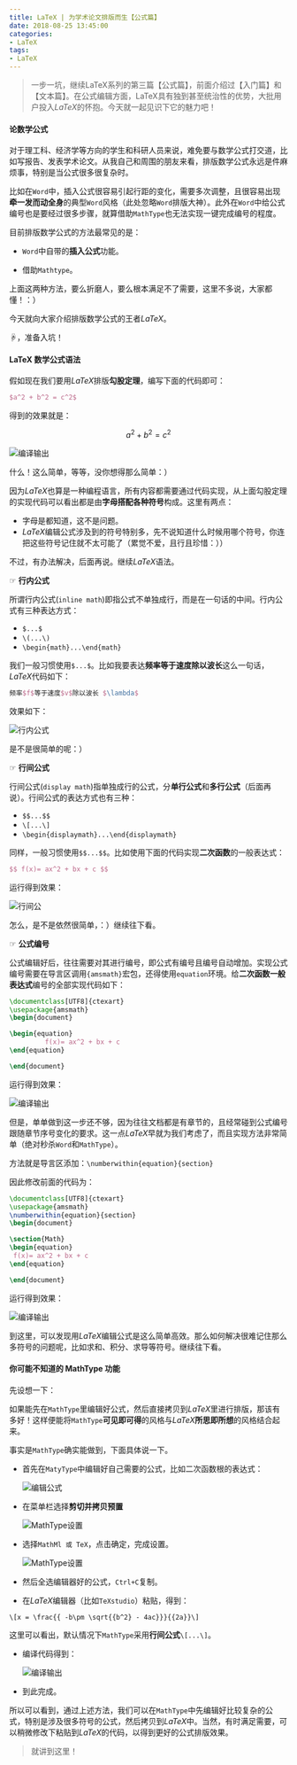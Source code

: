 ```yaml
---
title: LaTeX | 为学术论文排版而生【公式篇】
date: 2018-08-25 13:45:00
categories:
- LaTeX
tags:
- LaTeX
---
```


> 一步一坑，继续LaTeX系列的第三篇【公式篇】，前面介绍过【入门篇】和【文本篇】。在公式编辑方面，LaTeX具有独到甚至统治性的优势，大批用户投入$LaTeX$的怀抱。今天就一起见识下它的魅力吧！


#### 论数学公式
对于理工科、经济学等方向的学生和科研人员来说，难免要与数学公式打交道，比如写报告、发表学术论文。从我自己和周围的朋友来看，排版数学公式永远是件麻烦事，特别是当公式很多很复杂时。

比如在`Word`中，插入公式很容易引起行距的变化，需要多次调整，且很容易出现**牵一发而动全身**的典型`Word`风格（此处忽略`Word`排版大神）。此外在`Word`中给公式编号也是要经过很多步骤，就算借助`MathType`也无法实现一键完成编号的程度。

目前排版数学公式的方法最常见的是：

- `Word`中自带的**插入公式**功能。

- 借助`Mathtype`。

上面这两种方法，要么折磨人，要么根本满足不了需要，这里不多说，大家都懂！：）

今天就向大家介绍排版数学公式的王者$LaTeX$。

☟，准备入坑！


#### LaTeX 数学公式语法

假如现在我们要用$LaTeX$排版**勾股定理**，编写下面的代码即可：

```latex
$a^2 + b^2 = c^2$
```
得到的效果就是：

$$a^2+b^2=c^2$$

![编译输出](http://upload-images.jianshu.io/upload_images/2787497-154809dda827ec72.jpg )

什么！这么简单，等等，没你想得那么简单：）

因为$LaTeX$也算是一种编程语言，所有内容都需要通过代码实现，从上面勾股定理的实现代码可以看出都是由**字母搭配各种符号**构成。这里有两点：

- 字母是都知道，这不是问题。
- $LaTeX$编辑公式涉及到的符号特别多，先不说知道什么时候用哪个符号，你连把这些符号记住就不太可能了（累觉不爱，且行且珍惜：））

不过，有办法解决，后面再说。继续$LaTeX$语法。

☞ **行内公式**

所谓行内公式(`inline math`)即指公式不单独成行，而是在一句话的中间。行内公式有三种表达方式：

- `$...$`
- `\(...\)`
- `\begin{math}...\end{math}`

我们一般习惯使用`$...$`。比如我要表达**频率等于速度除以波长**这么一句话，$LaTeX$代码如下：

```latex
频率$f$等于速度$v$除以波长 $\lambda$
```

效果如下：

![行内公式](http://upload-images.jianshu.io/upload_images/2787497-0f2add439759d81a.jpg?)


是不是很简单的呢：）


☞ **行间公式**

行间公式(`display math`)指单独成行的公式，分**单行公式**和**多行公式**（后面再说）。行间公式的表达方式也有三种：

- `$$...$$`
- `\[...\]`
- `\begin{displaymath}...\end{displaymath}`

同样，一般习惯使用`$$...$$`。比如使用下面的代码实现**二次函数**的一般表达式：

```latex
$$ f(x)= ax^2 + bx + c $$
```
运行得到效果：

![行间公](http://upload-images.jianshu.io/upload_images/2787497-170e1834b38ae4fb.jpg)



怎么，是不是依然很简单，：）继续往下看。

☞ **公式编号**

公式编辑好后，往往需要对其进行编号，即公式有编号且编号自动增加。实现公式编号需要在导言区调用`{amsmath}`宏包，还得使用`equation`环境。给**二次函数一般表达式**编号的全部实现代码如下：

```latex
\documentclass[UTF8]{ctexart}
\usepackage{amsmath}
\begin{document}

\begin{equation}
         f(x)= ax^2 + bx + c 
\end{equation}

\end{document}

```
运行得到效果：

![编译输出](http://upload-images.jianshu.io/upload_images/2787497-dfb3de00e71458f1.jpg)

但是，单单做到这一步还不够，因为往往文档都是有章节的，且经常碰到公式编号跟随章节序号变化的要求。这一点$LaTeX$早就为我们考虑了，而且实现方法非常简单（绝对秒杀`Word`和`MathType`）。

方法就是导言区添加：`\numberwithin{equation}{section}`

因此修改前面的代码为：

```latex
\documentclass[UTF8]{ctexart}
\usepackage{amsmath}
\numberwithin{equation}{section}
\begin{document}

\section{Math}
\begin{equation}
 f(x)= ax^2 + bx + c 
\end{equation}

\end{document}
```
运行得到效果：


![编译输出](http://upload-images.jianshu.io/upload_images/2787497-ed95fa74629b8746.jpg)

到这里，可以发现用$LaTeX$编辑公式是这么简单高效。那么如何解决很难记住那么多符号的问题呢，比如求和、积分、求导等符号。继续往下看。

####  你可能不知道的 MathType 功能

先设想一下：

如果能先在`MathType`里编辑好公式，然后直接拷贝到$LaTeX$里进行排版，那该有多好！这样便能将`MathType`**可见即可得**的风格与$LaTeX$**所思即所想**的风格结合起来。

事实是`MathType`确实能做到，下面具体说一下。

- 首先在`MatyType`中编辑好自己需要的公式，比如二次函数根的表达式：

  ![编辑公式](http://upload-images.jianshu.io/upload_images/2787497-2deafc57b09682d6.jpg)

- 在菜单栏选择**剪切并拷贝预置**

  ![MathType设置](http://upload-images.jianshu.io/upload_images/2787497-7d969dd47687a124.png)

- 选择`MathMl 或 TeX`，点击确定，完成设置。

  ![MathType设置](http://upload-images.jianshu.io/upload_images/2787497-ce62ef8257c9fe13.jpg)
- 然后全选编辑器好的公式，`Ctrl+C`复制。

- 在$LaTeX$编辑器（比如`TeXstudio`）粘贴，得到：

`\[x = \frac{{ -b\pm \sqrt{{b^2} - 4ac}}}{{2a}}\]`


这里可以看出，默认情况下`MathType`采用**行间公式**`\[...\]`。
- 编译代码得到：

  ![编译输出](http://upload-images.jianshu.io/upload_images/2787497-49d04b0297a9892f.jpg)

- 到此完成。

所以可以看到，通过上述方法，我们可以在`MathType`中先编辑好比较复杂的公式，特别是涉及很多符号的公式，然后拷贝到$LaTeX$中。当然，有时满足需要，可以稍微修改下粘贴到$LaTeX$的代码，以得到更好的公式排版效果。

> 就讲到这里！